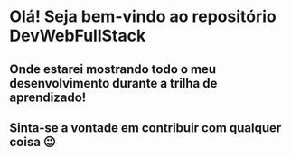 # Olá! Seja bem-vindo ao repositório DevWebFullStack

## Onde estarei mostrando todo o meu desenvolvimento durante a trilha de aprendizado!

## Sinta-se a vontade em contribuir com qualquer coisa 😉
